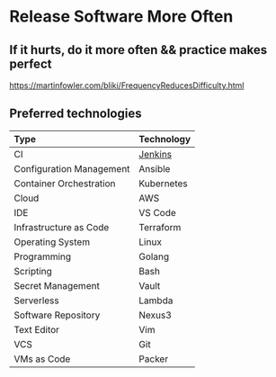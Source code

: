 # Release Software More Often

## If it hurts, do it more often && practice makes perfect

<https://martinfowler.com/bliki/FrequencyReducesDifficulty.html>

## Preferred technologies

| Type                     | Technology           |
|:-------------------------|:---------------------|
| CI                       | [Jenkins](jenkins.md)|
| Configuration Management | Ansible              |
| Container Orchestration  | Kubernetes           |
| Cloud                    | AWS                  |
| IDE                      | VS Code              |
| Infrastructure as Code   | Terraform            |
| Operating System         | Linux                |
| Programming              | Golang               |
| Scripting                | Bash                 |
| Secret Management        | Vault                |
| Serverless               | Lambda               |
| Software Repository      | Nexus3               |
| Text Editor              | Vim                  |
| VCS                      | Git                  |
| VMs as Code              | Packer               |
